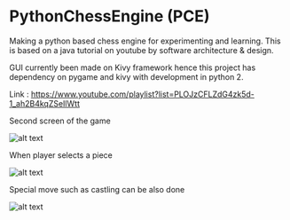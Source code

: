 # PythonChessEngine (PCE)
Making a python based chess engine for experimenting and learning. This is based on a java tutorial on youtube by software architecture 
& design.

GUI currently been made on Kivy framework hence this project has dependency on pygame and kivy with development in python 2.

Link : https://www.youtube.com/playlist?list=PLOJzCFLZdG4zk5d-1_ah2B4kqZSeIlWtt

Second screen of the game

![alt text](https://raw.githubusercontent.com/arkitpatel/MyChessEngine/master/game/images/image1.png)

When player selects a piece

![alt text](https://raw.githubusercontent.com/arkitpatel/MyChessEngine/master/game/images/image2.png)

Special move such as castling can be also done


![alt text](https://raw.githubusercontent.com/arkitpatel/MyChessEngine/master/game/images/image3.png)
